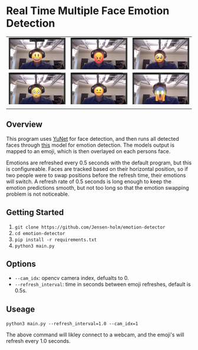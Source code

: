 # Real Time Multiple Face Emotion Detection

| | | |
|:---------------------:|:-------------------:|:-----------------:|
|<img width="500" alt="happy example" src="example_output/happy_example.png"> | <img width="500" alt="angry example" src="example_output/angry_example.png"> | <img width="500" alt="sad example" src="example_output/sad_example.png">|
| <img width="500" alt="surprised example" src="example_output/surprised_example.png"> | <img width="500" alt="neutral example" src="example_output/neutral_example.png"> | <img width="500" alt="fear example" src="example_output/fear_example.png"> |
| | | |

## Overview

This program uses [YuNet](https://github.com/opencv/opencv_zoo/tree/main/models/face_detection_yunet) for face detection, and then runs all detected faces through [this](https://github.com/martycheung/CppND-Facial-Emotion-Recognition/blob/master/model/Facial_Emotion_Recognition_Model_CNN.ipynb) model for emotion detection. The models output is mapped to an emoji, which is then overlayed on each persons face.

Emotions are refreshed every 0.5 seconds with the default program, but this is configureable. Faces are tracked based on their horizontal position, so if two people were to swap positions before the refresh time, their emotions will switch. A refresh rate of 0.5 seconds is long enough to keep the emotion predictions smooth, but not too long so that the emotion swapping problem is not noticeable.

## Getting Started

1. `git clone https://github.com/Jensen-holm/emotion-detector` <br>
2. `cd emotion-detector` <br>
3. `pip install -r requirements.txt` <br>
4. `python3 main.py`

## Options

- `--cam_idx`: opencv camera index, defualts to 0.
- `--refresh_interval`: time in seconds between emoji refreshes, default is 0.5s.

## Useage

`python3 main.py --refresh_interval=1.0 --cam_idx=1`

The above command will likley connect to a webcam, and the emoji's will refresh every 1.0 seconds.
